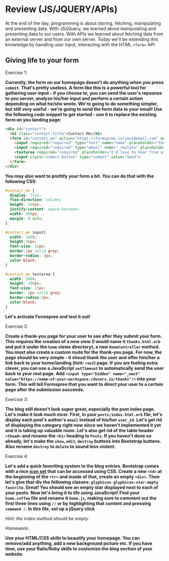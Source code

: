 # Review (JS/JQUERY/APIs)

At the end of the day, programming is about storing, fetching, manipulating and presenting data. With JS/jQuery, we learned about manipulating and presenting data to our users. With APIs we learned about fetching data from an external server and from our own server. Today we'll be extending this knowledge by handling user input, interacting with the HTML `<form>` API

## Giving life to your form

Exercise 1:

**Currently, the form on our homepage doesn't do anything when you press `submit`. That's pretty useless. A form like this is a powerful tool for gathering user input - if you choose to, you can send the user's repsonse to you server, analyze his/her input and perform a certain action depending on what he/she wrote. We're going to do something simpler, but still very useful - we're going to send the form data to your email! Use the following code snippet to get started - use it to replace the existing form on you landing page:** 

```html
<div id="contact">
  <h2 class="contact-title">Contact Me</h2>
  <form id="contact_me" action="https://formspree.io/your@email.com" method="POST">
    <input required="required" type="text" name="name" placeholder="Your name"/>
    <input required="required" type="email" name="_replyto" placeholder="Your email">
    <textarea required="required" placeholder="I'd love to hear from you - send me a message!"></textarea>
    <input class="submit-button" type="submit" value="Send">
  </form>
</div>
```

**You may also want to prettify your form a bit. You can do that with the following CSS:**

```css
#contact_me {
  display: flex;
  flex-direction: column;
  height: 240px;
  justify-content: space-between;
  width: 300px;
  margin: 0 auto;
}

#contact_me input{
  width: 100%;
  height:30px;
  font-size: 15px;
  border:1px solid grey;
  border-radius: 3px;
  color:black;
}

#contact_me textarea {
  width: 100%;
  height: 100px;
  font-size: 15px;
  border: 1px solid grey;
  border-radius:3px;
  color:black;
}
```

**Let's activate Formspree and test it out!**

Exercise 2:

**Create a thank-you page for your user to see after they submit your form. This requires the creation of a new view (I would name it `thanks.html.erb` and put it under the `home` views directory), a new `HomeController` method. You must also create a custom route for the thank-you page. For now, the page should be very simple - it shoud thank the user and offer him/her a link back to your home/landing (*hint: `root`*) page. If you are feeling extra clever, you can use a JavaScript `setTimeout` to automatically send the user back to your root page. Add `<input type="hidden" name="_next" value="https://name-of-your-workspace.c9users.io/thanks"/>` into your form. This will tell Formspree that you want to direct your user to a certain page after the submission succeeds.**

Exercise 3:

**The blog still doesn't look super great, especially the post index page. Let's make it look much nicer. First, in your `posts/index.html.erb` file, let's display each post's author's `email` instead of his/her `user_id`. Let's get rid of displaying the category right now since we haven't implemented it yet and it is taking up valuable room. Let's also get rid of the table header `<thead>` and rename the `<h1>` heading to `Posts`. If you haven't done so already, let's make the `show`, `edit`, `destroy` buttons into Bootstrap buttons. Also rename `destroy` to `delete` to sound less violent.** 

Exercise 4:

**Let's add a quick favoriting system to the blog entries. Bootstrap comes with a nice [icon set](http://getbootstrap.com/components/#glyphicons) that can be accessed using CSS. Create a new `<td>` at the beginning of the `<tr>` and inside of that, create an empty `<div>`. Then let's give that div the following classes: `glyphicon glyphicon-star-empty favorite`. Great! You should see an empty star displayed next to each of your posts. Now let's bring it to life using JavaScript! Find your `home.coffee` file and rename it `home.js`, making sure to comment out the first three lines using `//` or by highlighting that content and pressing `command /`. In this file, set up a jQuery click** 


*Hint: the index method should be empty.*

Homework:

**Use your HTML/CSS skills to beautify your homepage. You can remove/add anything, add a new background picture etc. If you have time, use your Rails/Ruby skills to customize the blog section of your website.**
